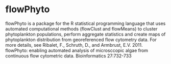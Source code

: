 flowPhyto
=========

flowPhyto is a package for the R statistical programming language that uses automated computational methods (flowClust and flowMeans) to cluster phytoplankton populations, perform aggregate statistics and create maps of phytoplankton distribution from georeferenced flow cytometry data. For more details, see Ribalet, F., Schruth, D., and Armbrust, E.V. 2011. flowPhyto: enabling automated analysis of microsccopic algae from continuous flow cytometric data. Bioinformatics 27:732-733
